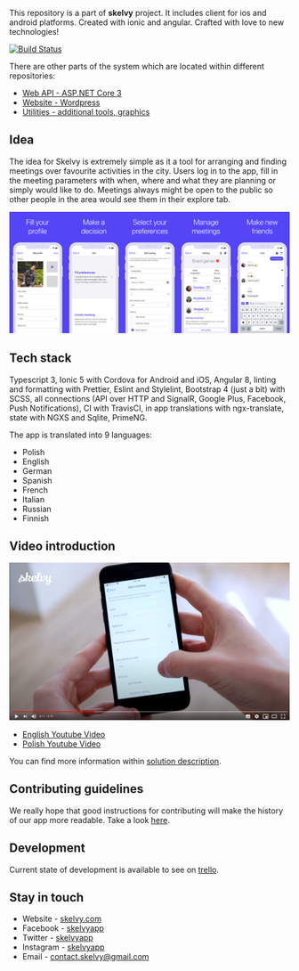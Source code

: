 This repository is a part of **skelvy** project. It includes client for ios and android platforms.
Created with ionic and angular. Crafted with love to new technologies! 

[![Build Status](https://travis-ci.com/rafalschmidt97/skelvy-client.svg?token=z2Ugw1HzqG3BK6LFW2LT&branch=master)](https://travis-ci.com/rafalschmidt97/skelvy-client)

There are other parts of the system which are located within different repositories:
- [Web API - ASP.NET Core 3](https://github.com/rafalschmidt97/skelvy-api)
- [Website - Wordpress](https://github.com/rafalschmidt97/skelvy-website)
- [Utilities - additional tools, graphics](https://github.com/rafalschmidt97/skelvy-utilities)

## Idea

The idea for Skelvy is extremely simple as it a tool for arranging and finding meetings over favourite activities in the city. Users log in to the app, fill in the meeting parameters with when, where and what they are planning or simply would like to do. Meetings always might be open to the public so other people in the area would see them in their explore tab.

![Mockup](docs/mockup.png)

## Tech stack

Typescript 3, Ionic 5 with Cordova for Android and iOS, Angular 8, linting and formatting with Prettier, Eslint and Stylelint, Bootstrap 4 (just a bit) with SCSS, all connections (API over HTTP and SignalR, Google Plus, Facebook, Push Notifications), CI with TravisCI, in app translations with ngx-translate, state with NGXS and Sqlite, PrimeNG.

The app is translated into 9 languages:
- Polish
- English
- German
- Spanish
- French
- Italian
- Russian
- Finnish

## Video introduction

[![Video](docs/youtube.png)](https://youtu.be/_uS4fBgzgC4)

- [English Youtube Video](https://youtu.be/_uS4fBgzgC4)
- [Polish Youtube Video](https://youtu.be/kRucIyZtuGA)

You can find more information within [solution description](docs/solution.md).

## Contributing guidelines

We really hope that good instructions for contributing will make the history of our app more readable. 
Take a look [here](CONTRIBUTING.md).

## Development

Current state of development is available to see on [trello](https://trello.com/b/MCzNyRJf).

## Stay in touch

* Website - [skelvy.com](https://skelvy.com/)
* Facebook - [skelvyapp](https://facebook.com/skelvyapp/)
* Twitter - [skelvyapp](https://twitter.com/skelvyapp/)
* Instagram - [skelvyapp](https://instagram.com/skelvyapp/)
* Email - [contact.skelvy@gmail.com](mailto:contact.skelvy@gmail.com)

